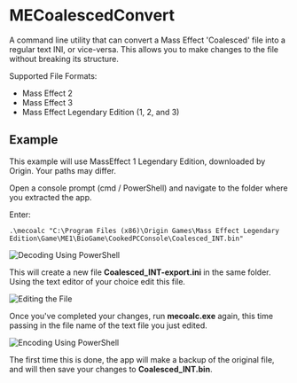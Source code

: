 # MECoalescedConvert

A command line utility that can convert a Mass Effect 'Coalesced' file into a regular text INI, or vice-versa. This allows you to make changes to the file without breaking its structure.

Supported File Formats:
- Mass Effect 2
- Mass Effect 3
- Mass Effect Legendary Edition (1, 2, and 3)

## Example
This example will use MassEffect 1 Legendary Edition, downloaded by Origin. Your paths may differ.

Open a console prompt (cmd / PowerShell) and navigate to the folder where you extracted the app.

Enter:

`.\mecoalc "C:\Program Files (x86)\Origin Games\Mass Effect Legendary Edition\Game\ME1\BioGame\CookedPCConsole\Coalesced_INT.bin"`

![Decoding Using PowerShell](https://github.com/cmrazek/MECoalescedConvert/assets/decode-ps.png)

This will create a new file __Coalesced_INT-export.ini__ in the same folder. Using the text editor of your choice edit this file.

![Editing the File](https://github.com/cmrazek/MECoalescedConvert/assets/edit-ini.png)

Once you've completed your changes, run __mecoalc.exe__ again, this time passing in the file name of the text file you just edited.

![Encoding Using PowerShell](https://github.com/cmrazek/MECoalescedConvert/assets/encode-ps.png)

The first time this is done, the app will make a backup of the original file, and will then save your changes to __Coalesced_INT.bin__.
